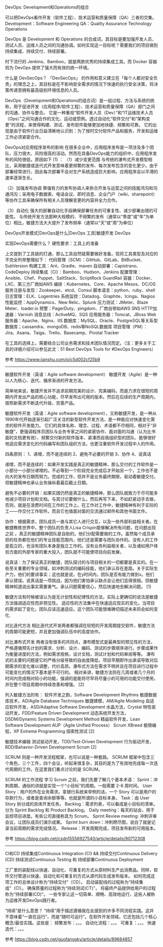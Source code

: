 DevOps: Development和Operations的组合

可以把DevOps看作开发（软件工程）、技术运营和质量保障（QA）三者的交集。
Development：Software Engineering
QA：Quality Assurance
Technology Operations



DevOps 是 Development 和 Operations 的合成词，其目标是要加强开发人员、测试人员、运维人员之间的沟通协调。如何实现这一目标呢？需要我们的项目做到持续集成、持续交付、持续部署。

时下流行的 Jenkins、Bamboo，就是两款优秀的持续集成工具。而 Docker 容器则为 DevOps 提供了强大而有效的统一环境。

什么是 DevSecOps？
「DevSecOps」 的作用和意义建立在「每个人都对安全负责」的理念之上，其目标是在不影响安全需求的情况下快速的执行安全决策，将决策传递至拥有最高级别环境信息的人员。




DevOps（Development和Operations的组合词）是一组过程、方法与系统的统称，用于促进开发（应用程序/软件工程）、技术运营和质量保障（QA）部门之间的沟通、协作与整合。
它是一种重视“软件开发人员（Dev）”和“IT运维技术人员（Ops）”之间沟通合作的文化、运动或惯例。透过自动化“软件交付”和“架构变更”的流程，来使得构建、测试、发布软件能够更加地快捷、频繁和可靠。
它的出现是由于软件行业日益清晰地认识到：为了按时交付软件产品和服务，开发和运维工作必须紧密合作。


DevOps对应用程序发布的影响
在很多企业中，应用程序发布是一项涉及多个团队、压力很大、风险很高的活动。然而在具备DevOps能力的组织中，应用程序发布的风险很低，原因如下 [1]  ：
（1）减少变更范围
与传统的瀑布式开发模型相比，采用敏捷或迭代式开发意味着更频繁的发布、每次发布包含的变化更少。由于部署经常进行，因此每次部署不会对生产系统造成巨大影响，应用程序会以平滑的速率逐渐生长。

（2）加强发布协调
靠强有力的发布协调人来弥合开发与运营之间的技能鸿沟和沟通鸿沟；采用电子数据表、电话会议、即时消息、企业门户（wiki、sharepoint）等协作工具来确保所有相关人员理解变更的内容并全力合作。

（3）自动化
强大的部署自动化手段确保部署任务的可重复性、减少部署出错的可能性。
与传统开发方法那种大规模的、不频繁的发布（通常以“季度”或“年”为单位）相比，敏捷方法大大提升了发布频率（通常以“天”或“周”为单位）



DevOps开发模式|DevOps是什么|DevOps 工具|敏捷开发 DevOps 

实现DevOps需要什么？
硬性要求：工具上的准备

上文提到了工具链的打通，那么工具自然就需要做好准备。现将工具类型及对应的不完全列举整理如下：
代码管理（SCM）：GitHub、GitLab、BitBucket、SubVersion
构建工具：Ant、Gradle、maven
自动部署：Capistrano、CodeDeploy
持续集成（CI）：Bamboo、Hudson、Jenkins
配置管理：Ansible、Chef、Puppet、SaltStack、ScriptRock GuardRail
容器：Docker、LXC、第三方厂商如AWS
编排：Kubernetes、Core、Apache Mesos、DC/OS
服务注册与发现：Zookeeper、etcd、Consul
脚本语言：python、ruby、shell
日志管理：ELK、Logentries
系统监控：Datadog、Graphite、Icinga、Nagios
性能监控：AppDynamics、New Relic、Splunk
压力测试：JMeter、Blaze Meter、loader.io
预警：PagerDuty、pingdom、厂商自带如AWS SNS
HTTP加速器：Varnish
消息总线：ActiveMQ、SQS
应用服务器：Tomcat、JBoss
Web服务器：Apache、Nginx、IIS
数据库：MySQL、Oracle、PostgreSQL等关系型数据库；cassandra、mongoDB、redis等NoSQL数据库
项目管理（PM）：Jira、Asana、Taiga、Trello、Basecamp、Pivotal Tracker

在工具的选择上，需要结合公司业务需求和技术团队情况而定。（注：更多关于工具的详细介绍可以参见此文：51 Best DevOps Tools for #DevOps Engineers）




参考
https://www.jianshu.com/p/c5d002cf25b9




---------------------------------------------------------------------------------------------------------------------
敏捷软件开发（英语：Agile software development）
敏捷开发（Agile）是一种以人为核心、迭代、循序渐进的开发方法。



简单地来说，敏捷开发并不追求前期完美的设计、完美编码，而是力求在很短的周期内开发出产品的核心功能，尽早发布出可用的版本。然后在后续的生产周期内，按照新需求不断迭代升级，完善产品。

敏捷软件开发（英语：Agile software development），又称敏捷开发，是一种从1990年代开始逐渐引起广泛关注的新型软件开发方法，是一种能应对快速变化需求的软件开发能力。
它们的具体名称、理念、过程、术语都不尽相同，相对于“非敏捷”，更强调程序员团队与业务专家之间的紧密协作、面对面的沟通（认为比书面的文档更有效）、频繁交付新的软件版本、紧凑而自我组织型的团队、能够很好地适应需求变化的代码编写和团队组织方法，也更注重软件开发过程中人的作用。





四条原则：
1、递增，而不是连续的
2、避免不必要的开销
3、协作
4、说真话

递增，而不是连续的：如果开发实践是真正的敏捷精神，那么交付的工作软件是一小部分一小部分递增的。不必等到一个阶段完全完成后才开始另一个，工作也不是向大的发布日期而努力。完成的工作，但并不是业务最终期限，驱动着敏捷交付。但敏捷精神也承认业务操纵着最后截止日期。

避免不必要的开销：如果实践仍然是真正的敏捷精神，那么团队就致力于尽可能多地减少项目计划和文档。与其讨论要做什么，然后再写下来，不如赶紧动手去做，否则，就是在浪费时间在工作的工作上。在工作对工作中，敏捷精神有利于实际的工——作交付工作软件。而且它也值面对面的交流通过邮件和其他书面文件。

协作：根据需求，团队成员一直与其它人进行交互，以及一些外部利益相关者。在敏捷教练世界中，整个团队的负责人Lisa Crispin能够解决所有问题，在问题出现之前 。真正的敏捷精神团队是自助的。他们分配需要做的工作。虽然每个成员承担的任务都在他们的专业技能范围内，他们还是需要与团队协作的。没有人的工作是孤立的，也没有团队本身是独立工作的。没有业务利益相关者，以及诸如用户体验方面的外部专家的重大投入，团队就不可能使项目向前发展，

说真话：为了保证真正的敏捷，团队探讨的与项目相关的一切都要是真实的。在一些至关重要的专业领域，如冲刺测试的编码技能，他们承认存在差距。关于实际生产力，他们的要讲事实；这也就是说，在y时间内，团队是否有能力做到x。他们承认错误。说真话是一项挑战，因为他们害怕承认缺点会让他们显得很弱。但敏捷精神知道说出事实需要勇气。承认问题需要信心，然后快速地去解决问题。 [1]




敏捷方法有时候被误认为是无计划性和纪律性的方法，实际上更确切的说法是敏捷方法强调适应性而非预见性。
适应性的方法集中在快速适应现实的变化。当项目的需求起了变化，团队应该迅速适应。这个团队可能很难确切描述未来将会如何变化.

对比迭代方法
相比迭代式开发两者都强调在较短的开发周期提交软件，敏捷方法的周期可能更短，并且更加强调队伍中的高度协作。

对比瀑布式开发
两者没有很多的共同点，瀑布模型式是最典型的预见性的方法，严格遵循预先计划的需求、分析、设计、编码、测试的步骤顺序进行。步骤成果作为衡量进度的方法，例如需求规格，设计文档，测试计划和代码审阅等等。
瀑布式的主要的问题是它的严格分级导致的自由度降低，项目早期即作出承诺导致对后期需求的变化难以调整，代价高昂。瀑布式方法在需求不明并且在项目进行过程中可能变化的情况下基本是不可行的。
相对来讲，敏捷方法则在几周或者几个月的时间内完成相对较小的功能，强调的是能将尽早将尽量小的可用的功能交付使用，并在整个项目周期中持续改善和增强。 [2]



列入敏捷方法的有：
软件开发之韵，Software Development Rhythms
敏捷数据库技术，AD/Agile Database Techniques
敏捷建模，AM/Agile Modeling
自适应软件开发，ASD/Adaptive Software Development
水晶方法，Crystal
特性驱动开发，FDD/Feature Driven Development
动态系统开发方法，DSDM/Dynamic Systems Development Method
精益软件开发，Lean Software Development
AUP（Agile Unified Process）
Scrum
XBreed
极限编程，XP Extreme Programming
探索性测试 [2]


敏捷技术编辑
测试驱动开发，TDD/Test-Driven Development
行为驱动开发，BDD/Bahavior-Driven Development
Scrum [2]



SCRUM 则是一种开发流程框架，也可以说是一种套路。
SCRUM 框架中包含三个角色，三个工件，四个会议，听起来很复杂，其目的是为了有效地完成每一次迭代周期的工作。在这里我们重点讨论的是 SCRUM。

SCRUM 的工作流程
学习 Scrum 之前，我们先要了解几个基本术语：
Sprint：冲刺周期，通俗的讲就是实现一个“小目标”的周期。一般需要 2-6 周时间。
User Story：用户的外在业务需求。拿银行系统来举例的话，一个 Story 可以是用户的存款行为，或者是查询余额等等。也就是所谓的小目标本身。
Task：由 User Story 拆分成的具体开发任务。
Backlog：需求列表，可以看成是小目标的清单。分为 Sprint Backlog 和 Product Backlog。
Daily meeting：每天的站会，用于监控项目进度。有些公司直接称其为 Scrum。
Sprint Review meeting: 冲刺评审会议，让团队成员们演示成果。
Sprint burn down：冲刺燃尽图，说白了就是记录当前周期的需求完成情况。
Release：开发周期完成，项目发布新的可用版本。




参考
https://blog.csdn.net/csdn15556927540/article/details/90712308



---------------------------------------------------------------------------------------------------------------------
CI和CD
持续集成Continuous Integration (CI) && 持续交付Continuous Delivery (CD)
持续测试Continuous Testing 和 持续部署Continuous Deployment


工厂里的装配线以快速、自动化、可重复的方式从原材料生产出消费品。同样，软件交付管道以快速、自动化和可重复的方式从源代码生成发布版本。
如何完成这项工作的总体设计称为“持续交付”（CD）。
启动装配线的过程称为“持续集成”（CI）。
确保质量的过程称为“持续测试(CT)”，
将最终产品提供给用户的过程称为“持续部署(CD)”。
一些专家让这一切简单、顺畅、高效地运行，这些人被称为运维开发DevOps践行者。



“持续”是什么意思？
“持续”用于描述遵循我在此提到的许多不同流程实践。这并不意味着“一直在运行”，而是“随时可运行”。在软件开发领域，它还包括几个核心概念/最佳实践。这些是：
频繁发布：。。。
自动化流程：。。。
可重复：。。。
快速迭代：。。。



参考
https://blog.csdn.net/guofangsky/article/details/89684857



